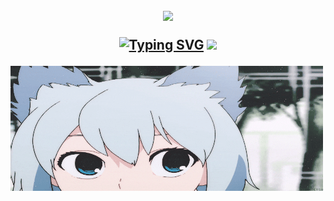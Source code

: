 <h2>
  <div id = "badges" align = "center" >

   ![](https://user-images.githubusercontent.com/73097560/115834477-dbab4500-a447-11eb-908a-139a6edaec5c.gif)
  
[![Typing SVG](https://readme-typing-svg.herokuapp.com?font=Charka+Petch&weight=500&height=70&size=40&duration=4500&pause=700&color=F751AF&background=FFDBDB00&center=true&width=700&lines=Welcome+to+my+profile+🥰)](https://git.io/typing-svg)
  ![](https://user-images.githubusercontent.com/73097560/115834477-dbab4500-a447-11eb-908a-139a6edaec5c.gif)
</div>
<div id="header" align="left">
  <img src="https://raw.githubusercontent.com/toqafotoh/toqafotoh/main/giphy (1).gif" width="500" Height="200"/>
</div>

<!--
**toqafotoh/toqafotoh** is a ✨ _special_ ✨ repository because its `README.md` (this file) appears on your GitHub profile.

Here are some ideas to get you started:

- 🔭 I’m currently working on ...
- 🌱 I’m currently learning ...
- 👯 I’m looking to collaborate on ...
- 🤔 I’m looking for help with ...
- 💬 Ask me about ...
- 📫 How to reach me: ...
- 😄 Pronouns: ...
- ⚡ Fun fact: ...
-->
